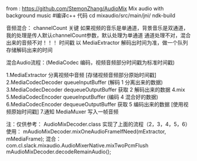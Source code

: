 from : https://github.com/StemonZhang/AudioMix
Mix audio with background music
#编译c++ 代码
cd mixaudio/src/main/jni/
ndk-build


音频混合：
channelCount 关键
如果视频的音乐是单通道，背景音乐是双通道，我的处理是传人默认channelCount参数，默认处理为单通道
通道处理不对，混合出来的音频不对！！！
时间戳 以 MediaExtractor 解码出时间为准，做一个队列存储解码出来的时间

混合Audio流程：(MediaCodec 编码，视频音频部分时间戳为标准时间戳)

1.MediaExtractor 分离视频中音频   [存储视频音频部分原始时间戳]
2.MediaCodecDecoder queueInputBuffer (解码 1 分离出来的数据)
3.MediaCodecDecoder dequeueOutputBuffer 获取 2 解码出来的数据
4.mix
5.MediaCodecEncoder queueInputBuffer (编码 4 混合好的数据)
6.MediaCodecEncoder dequeueOutputBuffer 获取 5 编码出来的数据   [使用视频原始时间戳]
7.通知 MediaMuxer 写入一帧音频

注：仅供参考： AudioMixDecoder.class 实现了上面的流程（2，3，4，5，6）
使用：
mAudioMixDecoder.mixOneAudioFrameIfNeed(mExtractor, mMediaFrame);
混合：com.cl.slack.mixaudio.AudioMixerNative.mixTwoPcmFlush
mAudioMixDecoder.decodeRemainAudio();
